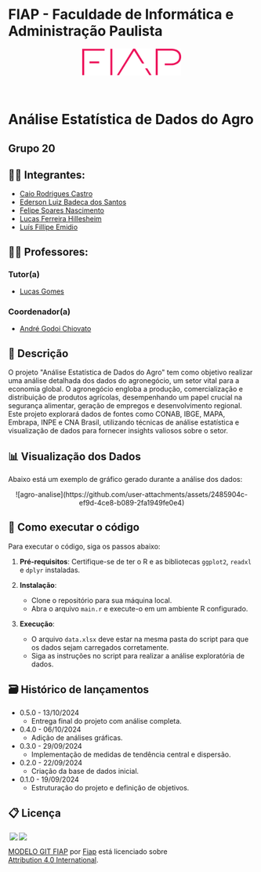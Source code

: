 # FIAP - Faculdade de Informática e Administração Paulista

<p align="center">
<a href= "https://www.fiap.com.br/"><img src="assets/logo-fiap.png" alt="FIAP - Faculdade de Informática e Administração Paulista" border="0" width=40% height=40%></a>
</p>

<br>

# Análise Estatística de Dados do Agro

## Grupo 20

## 👨‍🎓 Integrantes: 
- <a href="https://www.linkedin.com/in/caiorcastro/">Caio Rodrigues Castro</a> 
- <a href="https://www.linkedin.com/in/ederson-badeca/">Ederson Luiz Badeca dos Santos</a> 
- <a href="https://www.linkedin.com/in/digitalmanagerfelipesoares/">Felipe Soares Nascimento</a>
- <a href="https://www.linkedin.com/in/lfhillesheim/">Lucas Ferreira Hillesheim</a>
- <a href="https://www.linkedin.com/in/luisfuturist/">Luís Fillipe Emidio</a>


## 👩‍🏫 Professores:
### Tutor(a) 
- <a href="https://www.linkedin.com/in/lucas-gomes-moreira-15a8452a/">Lucas Gomes</a>
### Coordenador(a)
- <a href="https://www.linkedin.com/in/profandregodoi/">André Godoi Chiovato</a>

## 📜 Descrição

O projeto "Análise Estatística de Dados do Agro" tem como objetivo realizar uma análise detalhada dos dados do agronegócio, um setor vital para a economia global. O agronegócio engloba a produção, comercialização e distribuição de produtos agrícolas, desempenhando um papel crucial na segurança alimentar, geração de empregos e desenvolvimento regional. Este projeto explorará dados de fontes como CONAB, IBGE, MAPA, Embrapa, INPE e CNA Brasil, utilizando técnicas de análise estatística e visualização de dados para fornecer insights valiosos sobre o setor.

## 📊 Visualização dos Dados

Abaixo está um exemplo de gráfico gerado durante a análise dos dados:

<p align="center">
![agro-analise](https://github.com/user-attachments/assets/2485904c-ef9d-4ce8-b089-2fa1949fe0e4)
</p>

## 🔧 Como executar o código

Para executar o código, siga os passos abaixo:

1. **Pré-requisitos**: Certifique-se de ter o R e as bibliotecas `ggplot2`, `readxl` e `dplyr` instaladas.

2. **Instalação**:
   - Clone o repositório para sua máquina local.
   - Abra o arquivo `main.r` e execute-o em um ambiente R configurado.

3. **Execução**:
   - O arquivo `data.xlsx` deve estar na mesma pasta do script para que os dados sejam carregados corretamente.
   - Siga as instruções no script para realizar a análise exploratória de dados.

## 🗃 Histórico de lançamentos

* 0.5.0 - 13/10/2024
    * Entrega final do projeto com análise completa.
* 0.4.0 - 06/10/2024
    * Adição de análises gráficas.
* 0.3.0 - 29/09/2024
    * Implementação de medidas de tendência central e dispersão.
* 0.2.0 - 22/09/2024
    * Criação da base de dados inicial.
* 0.1.0 - 19/09/2024
    * Estruturação do projeto e definição de objetivos.

## 📋 Licença

<img style="height:22px!important;margin-left:3px;vertical-align:text-bottom;" src="https://mirrors.creativecommons.org/presskit/icons/cc.svg?ref=chooser-v1"><img style="height:22px!important;margin-left:3px;vertical-align:text-bottom;" src="https://mirrors.creativecommons.org/presskit/icons/by.svg?ref=chooser-v1"><p xmlns:cc="http://creativecommons.org/ns#" xmlns:dct="http://purl.org/dc/terms/"><a property="dct:title" rel="cc:attributionURL" href="https://github.com/agodoi/template">MODELO GIT FIAP</a> por <a rel="cc:attributionURL dct:creator" property="cc:attributionName" href="https://fiap.com.br">Fiap</a> está licenciado sobre <a href="http://creativecommons.org/licenses/by/4.0/?ref=chooser-v1" target="_blank" rel="license noopener noreferrer" style="display:inline-block;">Attribution 4.0 International</a>.</p>
